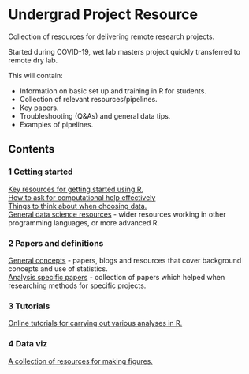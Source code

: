 # Undergrad Project Resource

Collection of resources for delivering remote research projects.

Started during COVID-19, wet lab masters project quickly transferred to remote dry lab.

This will contain:

* Information on basic set up and training in R for students.
* Collection of relevant resources/pipelines.
* Key papers.
* Troubleshooting (Q&As) and general data tips.
* Examples of pipelines.

## Contents

### 1 Getting started

[Key resources for getting started using R.](1_Getting_started/Key_R_resources.md)  
[How to ask for computational help effectively](1_Getting_started/How_to_ask_for_help.md)  
[Things to think about when choosing data.](1_Getting_started/Finding_your_data.md)  
[General data science resources](1_Getting_started/General_data_science_resources.md) - wider resources working in other programming languages, or more advanced R.  

### 2 Papers and definitions

[General concepts](2_Papers_and_definitions/General_concepts.md) - papers, blogs and resources that cover background concepts and use of statistics.  
[Analysis specific papers](2_Papers_and_definitions/Analysis_specific_papers.md) - collection of papers which helped when researching methods for specific projects.  

### 3 Tutorials

[Online tutorials for carrying out various analyses in R.](3_Tutorials/Online_tutorials.md)  

### 4 Data viz

[A collection of resources for making figures.](4_Data_viz/Resources_for_figures.md)
